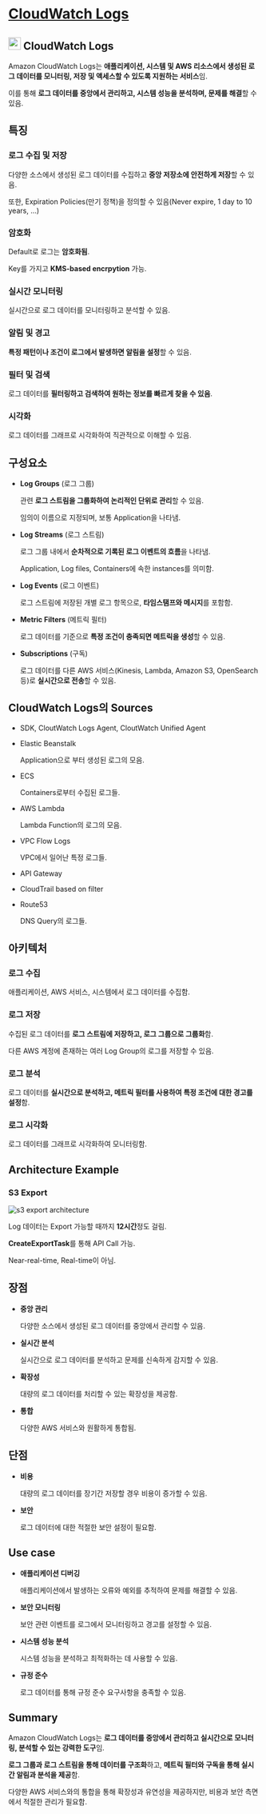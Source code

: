 # [CloudWatch Logs](https://docs.aws.amazon.com/ko_kr/AmazonCloudWatch/latest/logs/WhatIsCloudWatchLogs.html)

## <img src = "https://github.com/user-attachments/assets/7afdaee7-46fb-475d-8cdb-aaae12596a00" width = "25" height = "25"> CloudWatch Logs

Amazon CloudWatch Logs는 **애플리케이션, 시스템 및 AWS 리소스에서 생성된 로그 데이터를 모니터링, 저장 및 액세스할 수 있도록 지원하는 서비스**임. 

이를 통해 **로그 데이터를 중앙에서 관리하고, 시스템 성능을 분석하며, 문제를 해결**할 수 있음.

## 특징

### 로그 수집 및 저장

다양한 소스에서 생성된 로그 데이터를 수집하고 **중앙 저장소에 안전하게 저장**할 수 있음. 

또한, Expiration Policies(만기 정책)을 정의할 수 있음(Never expire, 1 day to 10 years, ...)

### 암호화

Default로 로그는 **암호화됨**. 

Key를 가지고 **KMS-based encrpytion** 가능.

### 실시간 모니터링

실시간으로 로그 데이터를 모니터링하고 분석할 수 있음.

### 알림 및 경고

**특정 패턴이나 조건이 로그에서 발생하면 알림을 설정**할 수 있음.

### 필터 및 검색

로그 데이터를 **필터링하고 검색하여 원하는 정보를 빠르게 찾을 수 있음**.

### 시각화

로그 데이터를 그래프로 시각화하여 직관적으로 이해할 수 있음.

## 구성요소

* **Log Groups** (로그 그룹)

    관련 **로그 스트림을 그룹화하여 논리적인 단위로 관리**할 수 있음.

    임의이 이름으로 지정되며, 보통 Application을 나타냄.

* **Log Streams** (로그 스트림)

    로그 그룹 내에서 **순차적으로 기록된 로그 이벤트의 흐름**을 나타냄.

    Application, Log files, Containers에 속한 instances를 의미함.

* **Log Events** (로그 이벤트)

    로그 스트림에 저장된 개별 로그 항목으로, **타임스탬프와 메시지**를 포함함.

* **Metric Filters** (메트릭 필터)

    로그 데이터를 기준으로 **특정 조건이 충족되면 메트릭을 생성**할 수 있음.

* **Subscriptions** (구독)

    로그 데이터를 다른 AWS 서비스(Kinesis, Lambda, Amazon S3, OpenSearch 등)로 **실시간으로 전송**할 수 있음.

## CloudWatch Logs의 Sources

* SDK, CloutWatch Logs Agent, CloutWatch Unified Agent

* Elastic Beanstalk

    Application으로 부터 생성된 로그의 모음.

* ECS

    Containers로부터 수집된 로그들.

* AWS Lambda

    Lambda Function의 로그의 모음.

* VPC Flow Logs

    VPC에서 일어난 특정 로그들.

* API Gateway

* CloudTrail based on filter

* Route53

    DNS Query의 로그들.

## 아키텍처

### 로그 수집

애플리케이션, AWS 서비스, 시스템에서 로그 데이터를 수집함.

### 로그 저장

수집된 로그 데이터를 **로그 스트림에 저장하고, 로그 그룹으로 그룹화**함.

다른 AWS 계정에 존재하는 여러 Log Group의 로그를 저장할 수 있음.

### 로그 분석

로그 데이터를 **실시간으로 분석하고, 메트릭 필터를 사용하여 특정 조건에 대한 경고를 설정**함.

### 로그 시각화

로그 데이터를 그래프로 시각화하여 모니터링함.

## Architecture Example

### S3 Export

![s3 export architecture](https://github.com/user-attachments/assets/08ad9bf7-548f-4cbb-ad6c-4d360887cc5f)

Log 데이터는 Export 가능할 때까지 **12시간**정도 걸림.

**CreateExportTask**를 통해 API Call 가능.

Near-real-time, Real-time이 아님.

## 장점

* **중앙 관리**

    다양한 소스에서 생성된 로그 데이터를 중앙에서 관리할 수 있음.

* **실시간 분석**

    실시간으로 로그 데이터를 분석하고 문제를 신속하게 감지할 수 있음.

* **확장성**

    대량의 로그 데이터를 처리할 수 있는 확장성을 제공함.

* **통합**

    다양한 AWS 서비스와 원활하게 통합됨.

## 단점

* **비용**

    대량의 로그 데이터를 장기간 저장할 경우 비용이 증가할 수 있음.

* **보안**

    로그 데이터에 대한 적절한 보안 설정이 필요함.

## Use case

* **애플리케이션 디버깅**

    애플리케이션에서 발생하는 오류와 예외를 추적하여 문제를 해결할 수 있음.

* **보안 모니터링**

    보안 관련 이벤트를 로그에서 모니터링하고 경고를 설정할 수 있음.

* **시스템 성능 분석**

    시스템 성능을 분석하고 최적화하는 데 사용할 수 있음.

* **규정 준수**

    로그 데이터를 통해 규정 준수 요구사항을 충족할 수 있음.

## Summary

Amazon CloudWatch Logs는 **로그 데이터를 중앙에서 관리하고 실시간으로 모니터링, 분석할 수 있는 강력한 도구**임. 

**로그 그룹과 로그 스트림을 통해 데이터를 구조화**하고, **메트릭 필터와 구독을 통해 실시간 알림과 분석을 제공**함. 

다양한 AWS 서비스와의 통합을 통해 확장성과 유연성을 제공하지만, 비용과 보안 측면에서 적절한 관리가 필요함.

